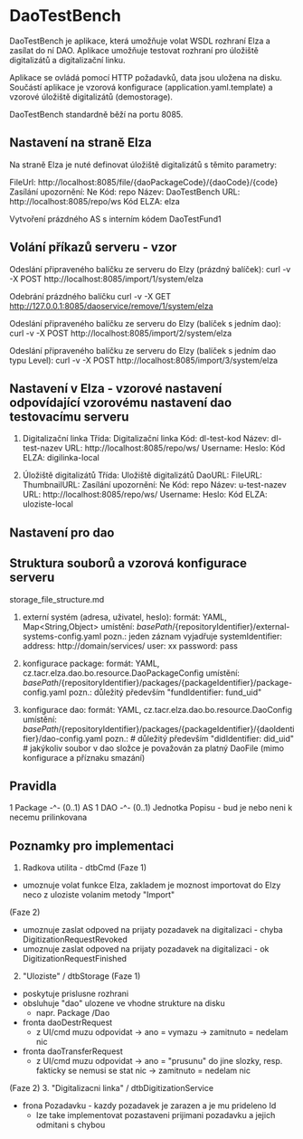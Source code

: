 DaoTestBench
=================

DaoTestBench je aplikace, která umožňuje volat WSDL rozhraní Elza a
zasílat do ní DAO. Aplikace umožňuje testovat rozhraní pro úložiště
digitalizátů a digitalizační linku.

Aplikace se ovládá pomocí HTTP požadavků, data jsou uložena na disku.
Součástí aplikace je vzorová konfigurace (application.yaml.template) a
vzorové úložiště digitalizátů (demostorage).

DaoTestBench standardně běží na portu 8085.


Nastavení na straně Elza
-------------------------

Na straně Elza je nuté definovat úložiště digitalizátů s těmito parametry:

FileUrl: http://localhost:8085/file/{daoPackageCode}/{daoCode}/{code}
Zasílání upozornění: Ne
Kód: repo
Název: DaoTestBench
URL: http://localhost:8085/repo/ws
Kód ELZA: elza

Vytvoření prázdného AS s interním kódem DaoTestFund1


Volání příkazů serveru - vzor
-----------------------------

Odeslání připraveného balíčku ze serveru do Elzy (prázdný balíček):
curl -v -X POST http://localhost:8085/import/1/system/elza

Odebrání prázdného balíčku
curl -v -X GET http://127.0.0.1:8085/daoservice/remove/1/system/elza

Odeslání připraveného balíčku ze serveru do Elzy (balíček s jedním dao):
curl -v -X POST http://localhost:8085/import/2/system/elza

Odeslání připraveného balíčku ze serveru do Elzy (balíček s jedním dao typu Level):
curl -v -X POST http://localhost:8085/import/3/system/elza


Nastavení v Elza - vzorové nastavení odpovídající vzorovému nastavení dao testovacímu serveru
---------------------------------------------------------------------------------------------
1) Digitalizační linka
Třída: Digitalizační linka
Kód: dl-test-kod
Název: dl-test-nazev
URL: http://localhost:8085/repo/ws/
Username:
Heslo:
Kód ELZA: digilinka-local

2) Úložiště digitalizátů
Třída: Uložiště digitalizátů
DaoURL:
FileURL:
ThumbnailURL:
Zasílání upozornění: Ne
Kód: repo
Název: u-test-nazev
URL: http://localhost:8085/repo/ws/
Username:
Heslo:
Kód ELZA: uloziste-local

Nastavení pro dao
-----------------

Struktura souborů a vzorová konfigurace serveru
-----------------------------------------------
storage_file_structure.md

1) externí systém (adresa, uživatel, heslo):
	formát:		YAML, Map<String,Object>
	umístění:	${basePath}/${repositoryIdentifier}/external-systems-config.yaml
	pozn.:		jeden záznam vyjadřuje
       systemIdentifier: 
         address: http://domain/services/
         user: xx
         password: pass

2) konfigurace package:
	formát:		YAML, cz.tacr.elza.dao.bo.resource.DaoPackageConfig
	umístění:	${basePath}/${repositoryIdentifier}/packages/{packageIdentifier}/package-config.yaml
	pozn.:		důležitý především "fundIdentifier: fund_uid"

3) konfigurace dao:
	formát:		YAML, cz.tacr.elza.dao.bo.resource.DaoConfig
	umístění:	${basePath}/${repositoryIdentifier}/packages/{packageIdentifier}/{daoIdentifier}/dao-config.yaml
	pozn.:		# důležitý především "didIdentifier: did_uid"
				# jakýkoliv soubor v dao složce je považován za platný DaoFile (mimo konfigurace a příznaku smazání)

Pravidla
--------
1 Package -^- (0..1) AS
1 DAO -^-  (0..1) Jednotka Popisu - bud je nebo neni k necemu prilinkovana

Poznamky pro implementaci
-------------------------
1. Radkova utilita - dtbCmd
(Faze 1)
- umoznuje volat funkce Elza, zakladem je moznost importovat do Elzy neco z uloziste volanim metody "Import"

(Faze 2)
- umoznuje zaslat odpoved na prijaty pozadavek na digitalizaci - chyba DigitizationRequestRevoked
- umoznuje zaslat odpoved na prijaty pozadavek na digitalizaci - ok DigitizationRequestFinished

2. "Uloziste" / dtbStorage
(Faze 1)
- poskytuje prislusne rozhrani
- obsluhuje "dao" ulozene ve vhodne strukture na disku
  - napr. Package <ID> /Dao <ID>
- fronta daoDestrRequest
  - z UI/cmd muzu odpovidat -> ano = vymazu
                         -> zamitnuto = nedelam nic
- fronta daoTransferRequest
  - z UI/cmd muzu odpovidat -> ano = "prusunu" do jine slozky, resp. fakticky se nemusi se stat nic
                         -> zamitnuto = nedelam nic

(Faze 2)
3. "Digitalizacni linka" / dtbDigitizationService
- frona Pozadavku - kazdy pozadavek je zarazen a je mu prideleno Id
   - lze take implementovat pozastaveni prijimani pozadavku a jejich odmitani s chybou
